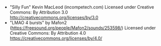 - "Silly Fun" Kevin MacLeod (incompetech.com) Licensed under Creative Commons: By Attribution 3.0 http://creativecommons.org/licenses/by/3.0
- "LMAO 4 bursts" by Mafon2 (https://freesound.org/people/Mafon2/sounds/253598/) Licensed under Creative Commons: By Attribution 4.0 https://creativecommons.org/licenses/by/4.0/
